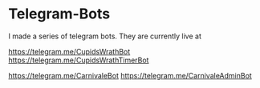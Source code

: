# Telegram-Bots

I made a series of telegram bots. They are currently live at

https://telegram.me/CupidsWrathBot
https://telegram.me/CupidsWrathTimerBot

https://telegram.me/CarnivaleBot
https://telegram.me/CarnivaleAdminBot
